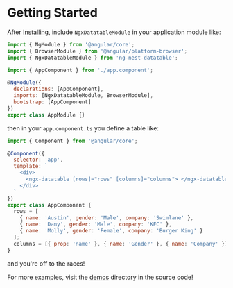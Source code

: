 # Getting Started

After [Installing](installing.md), include `NgxDatatableModule`
in your application module like:

```javascript
import { NgModule } from '@angular/core';
import { BrowserModule } from '@angular/platform-browser';
import { NgxDatatableModule } from 'ng-nest-datatable';

import { AppComponent } from './app.component';

@NgModule({
  declarations: [AppComponent],
  imports: [NgxDatatableModule, BrowserModule],
  bootstrap: [AppComponent]
})
export class AppModule {}
```

then in your `app.component.ts` you define a table like:

```javascript
import { Component } from '@angular/core';

@Component({
  selector: 'app',
  template: `
    <div>
      <ngx-datatable [rows]="rows" [columns]="columns"> </ngx-datatable>
    </div>
  `
})
export class AppComponent {
  rows = [
    { name: 'Austin', gender: 'Male', company: 'Swimlane' },
    { name: 'Dany', gender: 'Male', company: 'KFC' },
    { name: 'Molly', gender: 'Female', company: 'Burger King' }
  ];
  columns = [{ prop: 'name' }, { name: 'Gender' }, { name: 'Company' }];
}
```

and you're off to the races!

For more examples, visit the
[demos](https://github.com/swimlane/angular2-data-table/tree/master/demo) directory
in the source code!
